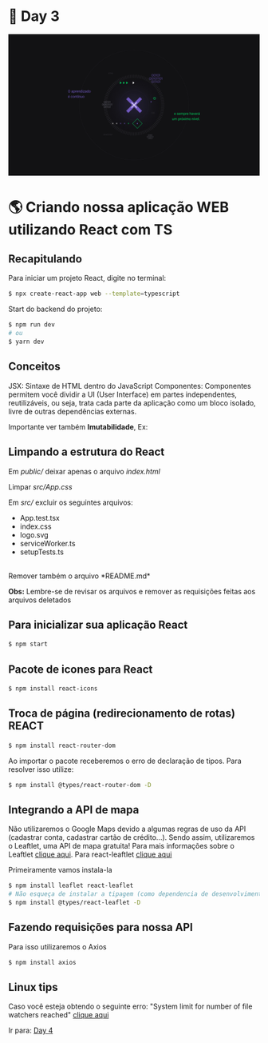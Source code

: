 # :rocket: Day 3

<img src="image/nlw.jpg">

# :earth_americas: Criando nossa aplicação WEB utilizando **React** com TS

## Recapitulando

Para iniciar um projeto React, digite no terminal:
```bash
$ npx create-react-app web --template=typescript
```

Start do backend do projeto:
```bash
$ npm run dev
# ou
$ yarn dev
```

## Conceitos
JSX: Sintaxe de HTML dentro do JavaScript
Componentes: Componentes permitem você dividir a UI (User Interface) em partes independentes, reutilizáveis, ou seja, trata cada parte da aplicação como um bloco isolado, livre de outras dependências externas. 

Importante ver também **Imutabilidade**, Ex:

## Limpando a estrutura do React

Em *public/* deixar apenas o arquivo *index.html*
<br/>

Limpar *src/App.css*
<br/>

Em *src/* excluir os seguintes arquivos:
- App.test.tsx
- index.css
- logo.svg
- serviceWorker.ts
- setupTests.ts

<br/>
Remover também o arquivo *README.md*

**Obs:** Lembre-se de revisar os arquivos e remover as requisições feitas aos arquivos deletados 

## Para inicializar sua aplicação React
```bash
$ npm start
```

## Pacote de icones para React
```bash
$ npm install react-icons
```

## Troca de página (redirecionamento de rotas) REACT
```bash
$ npm install react-router-dom
```

Ao importar o pacote receberemos o erro de declaração de tipos. Para resolver isso utilize:
```bash
$ npm install @types/react-router-dom -D
```

## Integrando a API de mapa

Não utilizaremos o Google Maps devido a algumas regras de uso da API (cadastrar conta, cadastrar cartão de crédito...). Sendo assim, utilizaremos o Leaftlet, uma API de mapa gratuita! Para mais informações sobre o Leaftlet [clique aqui](https://leafletjs.com/). Para react-leaftlet [clique aqui](https://react-leaflet.js.org/)

Primeiramente vamos instala-la
```bash
$ npm install leaflet react-leaflet
# Não esqueça de instalar a tipagem (como dependencia de desenvolvimento)
$ npm install @types/react-leaflet -D
```

## Fazendo requisições para nossa API

Para isso utilizaremos o Axios
```bash
$ npm install axios
```

## Linux tips
Caso você esteja obtendo o seguinte erro: "System limit for number of file watchers reached" [clique aqui](https://stackoverflow.com/questions/55763428/react-native-error-enospc-system-limit-for-number-of-file-watchers-reached)

Ir para: [Day 4](day4.md)